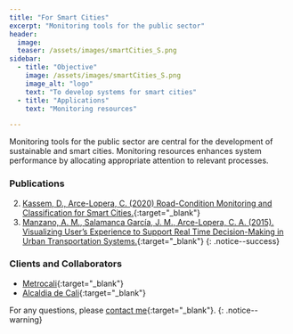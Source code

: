 ```yaml
---
title: "For Smart Cities"
excerpt: "Monitoring tools for the public sector"
header:
  image:
  teaser: /assets/images/smartCities_S.png
sidebar:
  - title: "Objective"
    image: /assets/images/smartCities_S.png
    image_alt: "logo"
    text: "To develop systems for smart cities"
  - title: "Applications"
    text: "Monitoring resources"

---
```

Monitoring tools for the public sector are central for the development of sustainable and smart cities. 
Monitoring resources enhances system performance by allocating appropriate attention to relevant processes.

### Publications
2. [Kassem, D., Arce-Lopera, C. (2020) Road-Condition Monitoring and Classification for Smart Cities.](https://doi.org/10.1007/978-3-030-51328-3_60){:target="_blank"}
1. [Manzano, A. M., Salamanca García, J. M., Arce-Lopera, C. A. (2015). Visualizing User’s Experience to Support Real Time Decision-Making in Urban Transportation Systems.](https://vimeo.com/136255023){:target="_blank"}
{: .notice--success}

### Clients and Collaborators
- [Metrocali](https://www.metrocali.gov.co/wp/){:target="_blank"}
- [Alcaldia de Cali](https://www.cali.gov.co/){:target="_blank"}

For any questions, please [contact me](https://forms.gle/63NYpG1siX6E4KGj8){:target="_blank"}.
{: .notice--warning}
